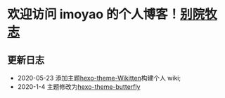 # 欢迎访问 imoyao 的个人博客！[别院牧志](https://imoyao.github.io/)

## 更新日志
- 2020-05-23
    添加主题[hexo-theme-Wikitten](https://github.com/zthxxx/hexo-theme-Wikitten)构建个人 wiki;
- 2020-1-4
    主题修改为[hexo-theme-butterfly](https://github.com/jerryc127/hexo-theme-butterfly/)
